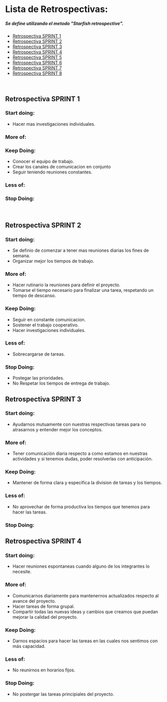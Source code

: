 Lista de Retrospectivas:
========================
<p><h5>Se define utilizando el metodo "Starfish retrospective".</h5><p>
<ul>
  <li><a href="#r1">Retrospectiva SPRINT 1</a></li>
  <li><a href="#r2">Retrospectiva SPRINT 2</a></li>
  <li><a href="#r3">Retrospectiva SPRINT 3</a></li>
  <li><a href="#r4">Retrospectiva SPRINT 4</a></li>
  <li><a href="#r5">Retrospectiva SPRINT 5</a></li>
  <li><a href="#r6">Retrospectiva SPRINT 6</a></li>
  <li><a href="#r7">Retrospectiva SPRINT 7</a></li>
  <li><a href="#r8">Retrospectiva SPRINT 8</a></li>
</ul>
<br>
  
<h2 id="r1">Retrospectiva SPRINT 1</h2>

  ### Start doing:
  <ul>
  <li>Hacer mas investigaciones individuales.</li>
  </ul>
 
  ### More of:
 
  ### Keep Doing:
  <ul>
  <li>Conocer el equipo de trabajo.</li>
  <li>Crear los canales de comunicacion en conjunto</li>
  <li>Seguir teniendo reuniones constantes.</li>
  </ul>

  ### Less of:
  
  ### Stop Doing:
<br>

<h2 id="r2">Retrospectiva SPRINT 2</h2>

  ### Start doing:
  <ul>
  <li>Se definio de comenzar a tener mas reuniones diarias los fines de semana.</li>
  <li>Organizar mejor los tiempos de trabajo.</li>
  </ul>
  
  ### More of:
  <ul>
  <li>Hacer rutinario la reuniones para definir el proyecto.</li>
  <li>Tomarse el tiempo necesario para finalizar una tarea, respetando un tiempo de descanso.</li>
  </ul>
  
  ### Keep Doing:
  <ul>
  <li>Seguir en constante comunicacion.</li>
  <li>Sostener el trabajo cooperativo.</li>
  <li>Hacer investigaciones individuales.</li>
  </ul>

  ### Less of:
  <ul>
  <li>Sobrecargarse de tareas.</li>
  </ul>
  
  ### Stop Doing:
   <ul>
  <li>Postegar las prioridades.</li>
  <li>No Respetar los tiempos de entrega de trabajo. </li>
  </ul>
  
  <h2 id="r2">Retrospectiva SPRINT 3</h2>

  ### Start doing:
  <ul>
  <li>Ayudarnos mutuamente con nuestras respectivas tareas para no atrasarnos y entender mejor los conceptos.</li>
  </ul>
  
  ### More of:
  <ul>
  <li>Tener comunicación diaria respecto a como estamos en nuestras actividades y si tenemos dudas, poder resolverlas con anticipación.</li>
  </ul>
  
  ### Keep Doing:
  <ul>
  <li>Mantener de forma clara y especifica la division de tareas y los tiempos.</li>
  </ul>
  
  ### Less of:
  <ul>
  <li>No aprovechar de forma productiva los tiempos que tenemos para hacer las tareas.</li>
  </ul>
  
  ### Stop Doing:
 
  
   <h2 id="r2">Retrospectiva SPRINT 4</h2>

  ### Start doing:
  <ul>
  <li>Hacer reuniones espontaneas cuando alguno de los integrantes lo necesite.</li>
  </ul>
  
  ### More of:
  <ul>
  <li>Comunicarnos diariamente para mantenernos actualizados respecto al avance del proyecto.</li>
  <li>Hacer tareas de forma grupal.</li>
  <li>Compartir todas las nuevas ideas y cambios que creamos que puedan mejorar la calidad del proyecto.</li>
  </ul>
  
  ### Keep Doing:
  <ul>
  <li>Darnos espacios para hacer las tareas en las cuales nos sentimos con más capacidad.</li>
  </ul>
  
  ### Less of:
  <ul>
  <li>No reunirnos en horarios fijos.</li>
  </ul>
  
  ### Stop Doing:
  <ul>
  <li>No postergar las tareas principiales del proyecto.</li>
  </ul>
